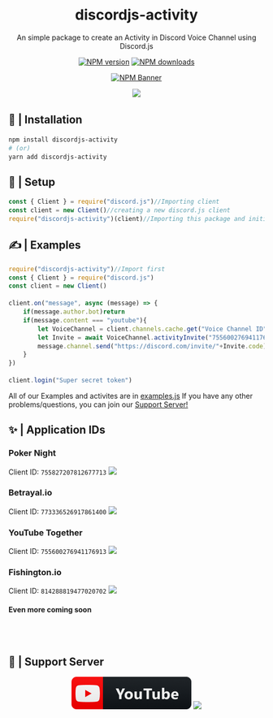 <div align="center">
  <h1>discordjs-activity</h1>
  <p>An simple package to create an Activity in Discord Voice Channel using Discord.js</p>
  <p>
    <a href="https://www.npmjs.com/package/discordjs-activity"><img src="https://img.shields.io/npm/v/discordjs-activity?maxAge=3600" alt="NPM version" /></a>
    <a href="https://www.npmjs.com/package/discordjs-activity"><img src="https://img.shields.io/npm/dt/discordjs-activity?maxAge=3600" alt="NPM downloads" /></a>
  </p>
  <p>
    <a href="https://www.npmjs.com/package/discordjs-activity"><img src="https://nodei.co/npm/discordjs-activity.png?downloads=true&stars=true" alt="NPM Banner"></a>
  </p>
</div>
<div align="center">
  <img src="https://media.discordapp.net/attachments/749254970003423345/849884191474057237/YPNTiGwhTl0AAAAASUVORK5CYII.png">
  <br>
</div>

## 📂 | Installation
```sh
npm install discordjs-activity
# (or)
yarn add discordjs-activity
```

## 📜 | Setup
```js
const { Client } = require("discord.js")//Importing client
const client = new Client()//creating a new discord.js client
require("discordjs-activity")(client)//Importing this package and initiating it with the client
```

## ✍ | Examples
```js
require("discordjs-activity")//Import first
const { Client } = require("discord.js")
const client = new Client()

client.on("message", async (message) => {
    if(message.author.bot)return
    if(message.content === "youtube"){
        let VoiceChannel = client.channels.cache.get("Voice Channel ID")//Voice Channel ID
        let Invite = await VoiceChannel.activityInvite("755600276941176913")//Application ID
        message.channel.send("https://discord.com/invite/"+Invite.code)// send's invite link in the channel
    }
})

client.login("Super secret token")
```
All of our Examples and activites are in [examples.js](https://github.com/SudhanPlayz/discordjs-activity/blob/main/examples.js)
If you have any other problems/questions, you can join our [Support Server!](https://discord.gg/a9SHDpD)

## ✨ | Application IDs
### Poker Night
Client ID: `755827207812677713`
![](https://cdn.discordapp.com/attachments/749254970003423345/849889747794657290/unknown.png)
### Betrayal.io
Client ID: `773336526917861400`
![](https://media.discordapp.net/attachments/749254970003423345/849891725144752178/unknown.png)
### YouTube Together
Client ID: `755600276941176913`
![](https://media.discordapp.net/attachments/749254970003423345/849889254327058442/unknown.png)
### Fishington.io
Client ID: `814288819477020702`
![](https://cdn.discordapp.com/attachments/749254970003423345/849892686160592937/unknown.png)
#### Even more coming soon

<br>
<br>

## 👥 | Support Server
<p align="center" style="text-align: center;">
  <a href="https://youtube.com/CodingWithSudhan?sub_confirmation=1"><img src="https://raw.githubusercontent.com/MikeCodesDotNET/ColoredBadges/master/png/streaming/youtube%402x.png"></a>
  <a href="https://discord.gg/sbySMS7m3v"><img src="https://discord.com/api/guilds/855346696258060338/widget.png?style=banner2"></a>
</p>

